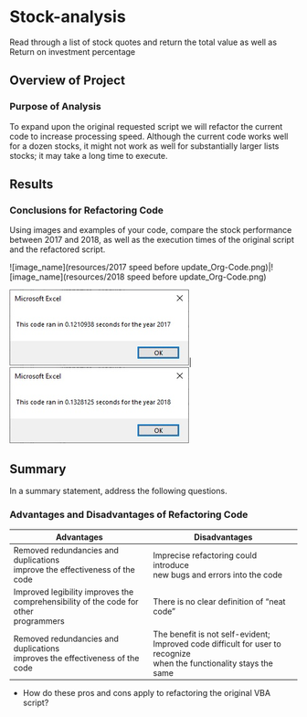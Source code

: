 # Stock-analysis
Read through a list of stock quotes and return the total value as well as Return on investment percentage

## Overview of Project

### Purpose of Analysis
To expand upon the original requested script we will refactor the current code to increase processing speed. Although the current code works well for a dozen stocks, it might not work as well for substantially larger lists stocks; it may take a long time to execute.

## Results

### Conclusions for Refactoring Code
Using images and examples of your code, compare the stock performance between 2017 and 2018, as well as the execution times of the original script and the refactored script.

![image_name](resources/2017 speed before update_Org-Code.png)|![image_name](resources/2018 speed before update_Org-Code.png)

![image_name](resources/VBA_Challenge_2017.png)|![image_name](resources/VBA_Challenge_2018.png)

## Summary
In a summary statement, address the following questions.

### Advantages and Disadvantages of Refactoring Code

|Advantages|Disadvantages|
| --- | --- |
|Removed redundancies and duplications<br>improve the effectiveness of the code|Imprecise refactoring could introduce<br>new bugs and errors into the code<br>|
|Improved legibility improves the<br>comprehensibility of the code for other<br>programmers|There is no clear definition of “neat code”<br>|
|Removed redundancies and duplications<br>improves the effectiveness of the code|The benefit is not self-evident;<br>Improved code difficult for user to recognize<br>when the functionality stays the same|

 - How do these pros and cons apply to refactoring the original VBA script?
